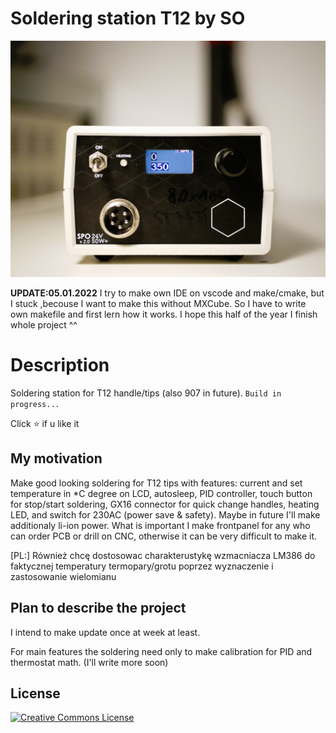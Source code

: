# Soldering station T12 by SO

<img src="https://github.com/Szymono/Soldering-station-T12-by-SO/blob/main/res/P1130167ee.jpeg"/>

**UPDATE:05.01.2022** I try to make own IDE on vscode and make/cmake, but I stuck ,becouse I want to make this without MXCube. So I have to write own makefile and first lern how it works. I hope this half of the year I finish whole project ^^ 

# Description

Soldering station for T12 handle/tips (also 907 in future). `Build in progress...`

Click ⭐ if u like it
<!-- want updetes more frequently -->

## My motivation

Make good looking soldering for T12 tips with features: current and set temperature in \*C degree on LCD, autosleep, PID controller, touch button for stop/start soldering, GX16 connector for quick change handles, heating LED, and switch for 230AC (power save & safety). Maybe in future I'll make additionaly li-ion power. What is important I make frontpanel for any who can order PCB or drill on CNC, otherwise it can be very difficult to make it.

[PL:] Również chcę dostosowac charakterustykę wzmacniacza LM386 do faktycznej temperatury termopary/grotu poprzez wyznaczenie i zastosowanie wielomianu

## Plan to describe the project

I intend to make update once at week at least.

For main features the soldering need only to make calibration for PID and thermostat math. (I'll write more soon)

## License

<a rel="license" href="http://creativecommons.org/licenses/by-nc-nd/3.0/"><img alt="Creative Commons License" style="border-width:0" src="https://i.creativecommons.org/l/by-nc-nd/3.0/88x31.png" /></a>
